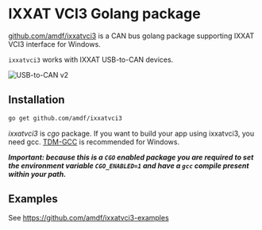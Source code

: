 # IXXAT VCI3 Golang package

[github.com/amdf/ixxatvci3](https://github.com/amdf/ixxatvci3) is a CAN bus golang package supporting IXXAT VCI3 interface for Windows.

`ixxatvci3` works with IXXAT USB-to-CAN devices.

![USB-to-CAN v2](http://hex.pp.ua/img/usbtocan.png)

## Installation

```bash
go get github.com/amdf/ixxatvci3
```

_ixxatvci3_ is *cgo* package.
If you want to build your app using ixxatvci3, you need gcc. [TDM-GCC](https://jmeubank.github.io/tdm-gcc/) is recommended for Windows.

***Important: because this is a `CGO` enabled package you are required to set the environment variable `CGO_ENABLED=1` and have a `gcc` compile present within your path.***

## Examples
See https://github.com/amdf/ixxatvci3-examples
